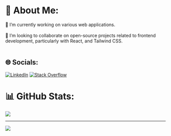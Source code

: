# 💫 About Me:
🔭 I’m currently working on various web applications.<br><br>👯 I’m looking to collaborate on open-source projects related to frontend development, particularly with React, and Tailwind CSS.<br><br>


## 🌐 Socials:
[![LinkedIn](https://img.shields.io/badge/LinkedIn-%230077B5.svg?logo=linkedin&logoColor=white)](https://linkedin.com/in/https://www.linkedin.com/in/malika-laouiti/) [![Stack Overflow](https://img.shields.io/badge/-Stackoverflow-FE7A16?logo=stack-overflow&logoColor=white)](https://stackoverflow.com/users/https://stackoverflow.com/users/27182522/malika-laouiti) 

# 📊 GitHub Stats:
<!--![](https://github-readme-stats.vercel.app/api?username=malikalaouiti&theme=blue_navy&hide_border=false&include_all_commits=false&count_private=false)<br/>
![](https://github-readme-streak-stats.herokuapp.com/?user=malikalaouiti&theme=blue_navy&hide_border=false)<br/>-->
![](https://github-readme-stats.vercel.app/api/top-langs/?username=malikalaouiti&theme=blue_navy&hide_border=false&include_all_commits=false&count_private=false&layout=compact)

<!--## 🏆 GitHub Trophies
![](https://github-profile-trophy.vercel.app/?username=malikalaouiti&theme=blue_navy&no-frame=false&no-bg=false&margin-w=4)-->

---
[![](https://visitcount.itsvg.in/api?id=malikalaouiti&icon=0&color=0)](https://visitcount.itsvg.in)

<!-- Proudly created with GPRM ( https://gprm.itsvg.in ) -->
